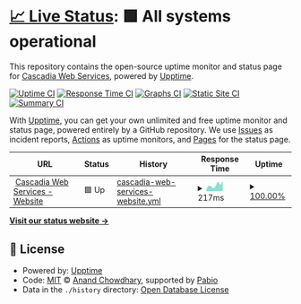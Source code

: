# [📈 Live Status](https://status.cascadiaweb.services): <!--live status--> **🟩 All systems operational**

This repository contains the open-source uptime monitor and status page for [Cascadia Web Services](https://cascadiaweb.services), powered by [Upptime](https://github.com/upptime/upptime).

[![Uptime CI](https://github.com/Cascadia-Web-Services/monitoring/workflows/Uptime%20CI/badge.svg)](https://github.com/Cascadia-Web-Services/monitoring/actions?query=workflow%3A%22Uptime+CI%22)
[![Response Time CI](https://github.com/Cascadia-Web-Services/monitoring/workflows/Response%20Time%20CI/badge.svg)](https://github.com/Cascadia-Web-Services/monitoring/actions?query=workflow%3A%22Response+Time+CI%22)
[![Graphs CI](https://github.com/Cascadia-Web-Services/monitoring/workflows/Graphs%20CI/badge.svg)](https://github.com/Cascadia-Web-Services/monitoring/actions?query=workflow%3A%22Graphs+CI%22)
[![Static Site CI](https://github.com/Cascadia-Web-Services/monitoring/workflows/Static%20Site%20CI/badge.svg)](https://github.com/Cascadia-Web-Services/monitoring/actions?query=workflow%3A%22Static+Site+CI%22)
[![Summary CI](https://github.com/Cascadia-Web-Services/monitoring/workflows/Summary%20CI/badge.svg)](https://github.com/Cascadia-Web-Services/monitoring/actions?query=workflow%3A%22Summary+CI%22)

With [Upptime](https://upptime.js.org), you can get your own unlimited and free uptime monitor and status page, powered entirely by a GitHub repository. We use [Issues](https://github.com/Cascadia-Web-Services/monitoring/issues) as incident reports, [Actions](https://github.com/Cascadia-Web-Services/monitoring/actions) as uptime monitors, and [Pages](https://status.cascadiaweb.services) for the status page.

<!--start: status pages-->
<!-- This summary is generated by Upptime (https://github.com/upptime/upptime) -->
<!-- Do not edit this manually, your changes will be overwritten -->
<!-- prettier-ignore -->
| URL | Status | History | Response Time | Uptime |
| --- | ------ | ------- | ------------- | ------ |
| <img alt="" src="https://icons.duckduckgo.com/ip3/cascadiaweb.services.ico" height="13"> [Cascadia Web Services - Website](https://cascadiaweb.services) | 🟩 Up | [cascadia-web-services-website.yml](https://github.com/Cascadia-Web-Services/monitoring/commits/HEAD/history/cascadia-web-services-website.yml) | <details><summary><img alt="Response time graph" src="./graphs/cascadia-web-services-website/response-time-week.png" height="20"> 217ms</summary><br><a href="https://status.cascadiaweb.services/history/cascadia-web-services-website"><img alt="Response time 567" src="https://img.shields.io/endpoint?url=https%3A%2F%2Fraw.githubusercontent.com%2FCascadia-Web-Services%2Fmonitoring%2FHEAD%2Fapi%2Fcascadia-web-services-website%2Fresponse-time.json"></a><br><a href="https://status.cascadiaweb.services/history/cascadia-web-services-website"><img alt="24-hour response time 364" src="https://img.shields.io/endpoint?url=https%3A%2F%2Fraw.githubusercontent.com%2FCascadia-Web-Services%2Fmonitoring%2FHEAD%2Fapi%2Fcascadia-web-services-website%2Fresponse-time-day.json"></a><br><a href="https://status.cascadiaweb.services/history/cascadia-web-services-website"><img alt="7-day response time 217" src="https://img.shields.io/endpoint?url=https%3A%2F%2Fraw.githubusercontent.com%2FCascadia-Web-Services%2Fmonitoring%2FHEAD%2Fapi%2Fcascadia-web-services-website%2Fresponse-time-week.json"></a><br><a href="https://status.cascadiaweb.services/history/cascadia-web-services-website"><img alt="30-day response time 411" src="https://img.shields.io/endpoint?url=https%3A%2F%2Fraw.githubusercontent.com%2FCascadia-Web-Services%2Fmonitoring%2FHEAD%2Fapi%2Fcascadia-web-services-website%2Fresponse-time-month.json"></a><br><a href="https://status.cascadiaweb.services/history/cascadia-web-services-website"><img alt="1-year response time 567" src="https://img.shields.io/endpoint?url=https%3A%2F%2Fraw.githubusercontent.com%2FCascadia-Web-Services%2Fmonitoring%2FHEAD%2Fapi%2Fcascadia-web-services-website%2Fresponse-time-year.json"></a></details> | <details><summary><a href="https://status.cascadiaweb.services/history/cascadia-web-services-website">100.00%</a></summary><a href="https://status.cascadiaweb.services/history/cascadia-web-services-website"><img alt="All-time uptime 100.00%" src="https://img.shields.io/endpoint?url=https%3A%2F%2Fraw.githubusercontent.com%2FCascadia-Web-Services%2Fmonitoring%2FHEAD%2Fapi%2Fcascadia-web-services-website%2Fuptime.json"></a><br><a href="https://status.cascadiaweb.services/history/cascadia-web-services-website"><img alt="24-hour uptime 100.00%" src="https://img.shields.io/endpoint?url=https%3A%2F%2Fraw.githubusercontent.com%2FCascadia-Web-Services%2Fmonitoring%2FHEAD%2Fapi%2Fcascadia-web-services-website%2Fuptime-day.json"></a><br><a href="https://status.cascadiaweb.services/history/cascadia-web-services-website"><img alt="7-day uptime 100.00%" src="https://img.shields.io/endpoint?url=https%3A%2F%2Fraw.githubusercontent.com%2FCascadia-Web-Services%2Fmonitoring%2FHEAD%2Fapi%2Fcascadia-web-services-website%2Fuptime-week.json"></a><br><a href="https://status.cascadiaweb.services/history/cascadia-web-services-website"><img alt="30-day uptime 100.00%" src="https://img.shields.io/endpoint?url=https%3A%2F%2Fraw.githubusercontent.com%2FCascadia-Web-Services%2Fmonitoring%2FHEAD%2Fapi%2Fcascadia-web-services-website%2Fuptime-month.json"></a><br><a href="https://status.cascadiaweb.services/history/cascadia-web-services-website"><img alt="1-year uptime 100.00%" src="https://img.shields.io/endpoint?url=https%3A%2F%2Fraw.githubusercontent.com%2FCascadia-Web-Services%2Fmonitoring%2FHEAD%2Fapi%2Fcascadia-web-services-website%2Fuptime-year.json"></a></details>

<!--end: status pages-->

[**Visit our status website →**](https://status.cascadiaweb.services)

## 📄 License

- Powered by: [Upptime](https://github.com/upptime/upptime)
- Code: [MIT](./LICENSE) © [Anand Chowdhary](https://anandchowdhary.com), supported by [Pabio](https://pabio.com)
- Data in the `./history` directory: [Open Database License](https://opendatacommons.org/licenses/odbl/1-0/)
